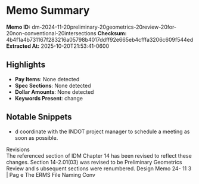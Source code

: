 # Memo Summary

**Memo ID:** dm-2024-11-20preliminary-20geometrics-20review-20for-20non-conventional-20intersections
**Checksum:** 4b4f1a4b731167f283216a05798b4017ddff92e665eb4cfffa3206c609f544ed
**Extracted At:** 2025-10-20T21:53:41-0600

## Highlights
- **Pay Items**: None detected
- **Spec Sections**: None detected
- **Dollar Amounts**: None detected
- **Keywords Present**: change

## Notable Snippets
- d coordinate with the INDOT project manager to schedule a 
meeting as soon as possible.  
 
Revisions  
The referenced section of IDM Chapter 14  has been revised to reflect these changes.  Section 
14-2.01(03)  was revised to be  Preliminary Geometrics Review  and s ubsequent sections were 
renumbered. 
Design Memo 24- 11 3 | Pag e The ERMS File Naming Conv